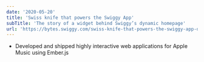 ```yaml
---
date: '2020-05-20'
title: 'Swiss knife that powers the Swiggy App'
subTitle: 'The story of a widget behind Swiggy’s dynamic homepage'
url: 'https://bytes.swiggy.com/swiss-knife-that-powers-the-swiggy-app-dff9dc49a580'
---
```


- Developed and shipped highly interactive web applications for Apple Music using Ember.js
